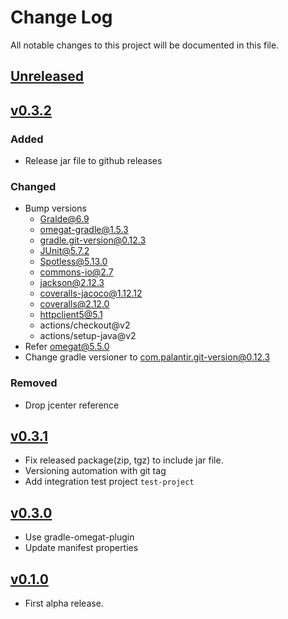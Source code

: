 # Change Log
All notable changes to this project will be documented in this file.

## [Unreleased]

## [v0.3.2]

### Added
- Release jar file to github releases

### Changed
- Bump versions
    * Gralde@6.9
    * omegat-gradle@1.5.3
    * gradle.git-version@0.12.3
    * JUnit@5.7.2
    * Spotless@5.13.0
    * commons-io@2.7
    * jackson@2.12.3
    * coveralls-jacoco@1.12.12
    * coveralls@2.12.0
    * httpclient5@5.1
    * actions/checkout@v2
    * actions/setup-java@v2
- Refer omegat@5.5.0
- Change gradle versioner to com.palantir.git-version@0.12.3
  
### Removed
- Drop jcenter reference

## [v0.3.1]

* Fix released package(zip, tgz) to include jar file.
* Versioning automation with git tag
* Add integration test project `test-project`

## [v0.3.0]

* Use gradle-omegat-plugin
* Update manifest properties

## [v0.1.0]

* First alpha release.

[Unreleased]: https://github.com/miurahr/omegat-onlinedictionary/compare/v0.3.2...HEAD
[v0.3.2]: https://github.com/miurahr/omegat-onlinedictionary/compare/v0.3.1...v0.3.2
[v0.3.1]: https://github.com/miurahr/omegat-onlinedictionary/compare/v0.3.0...v0.3.1
[v0.3.0]: https://github.com/miurahr/omegat-onlinedictionary/compare/v0.1.0...v0.3.0
[v0.1.0]: https://github.com/miurahr/omegat-onlinedictionary/compare/v0.0.1...v0.1.0
